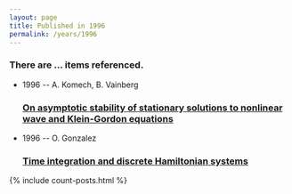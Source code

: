 ```yaml
---
layout: page
title: Published in 1996
permalink: /years/1996
---
```


<h3 id="number-posts">There are ... items referenced.</h3>
<ul class="post-list">

  <li>
    <span class="post-meta">1996 -- A. Komech, B. Vainberg</span>
    <h3><a class="post-link" href="{{ site.baseurl }}/on-asymptotic-stability-of-stationary-solutions-to-nonlinear-wave-and-klein-gordon-equations">On asymptotic stability of stationary solutions to nonlinear wave and Klein-Gordon equations</a></h3>
  </li>
  <li>
    <span class="post-meta">1996 -- O. Gonzalez</span>
    <h3><a class="post-link" href="{{ site.baseurl }}/time-integration-and-discrete-hamiltonian-systems">Time integration and discrete Hamiltonian systems</a></h3>
  </li>
</ul>
{% include count-posts.html %}
